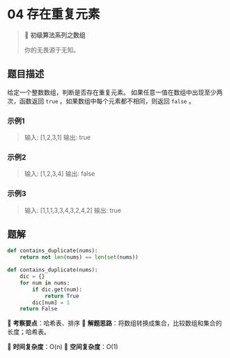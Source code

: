 # 04 存在重复元素

> 🌈 **初级算法系列之数组**
>
> 你的无畏源于无知。

## 题目描述

给定一个整数数组，判断是否存在重复元素。
如果任意一值在数组中出现至少两次，函数返回 `true` 。如果数组中每个元素都不相同，则返回 `false` 。

### 示例1

> 输入: [1,2,3,1]
> 输出: true

### 示例2

> 输入: [1,2,3,4]
> 输出: false

### 示例3

> 输入: [1,1,1,3,3,4,3,2,4,2]
> 输出: true

## 题解

```python
def contains_duplicate(nums):
    return not len(nums) == len(set(nums))
```

```python
def contains_duplicate(nums):
    dic = {}
    for num in nums:
        if dic.get(num):
            return True
        dic[num] = 1
    return False
```

🍥 **考察要点**：哈希表、排序
🍬 **解题思路**：将数组转换成集合，比较数组和集合的长度；哈希表。

🍉 **时间复杂度**：O(n)
🍭 **空间复杂度**：O(1)
